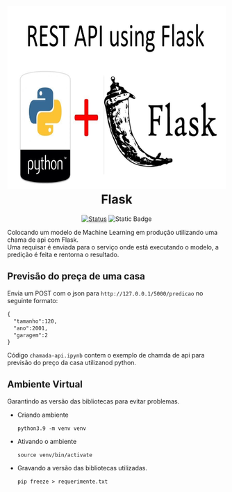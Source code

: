 <a id="topo"></a>
<h1 align="center">
  <img src="../..//image/flask.jpg" alt="plot" width=720px height=420px >
  <br>
  Flask
</h1>

<div align="center">

<!-- [![Status](https://img.shields.io/badge/version-1.0-blue)]() -->
[![Status](https://img.shields.io/badge/status-active-success.svg)]()
![Static Badge](https://img.shields.io/badge/api-orange)

</div>

Colocando um modelo de Machine Learning em produção utilizando uma chama de api com Flask. <br>
Uma requisar é enviada para o serviço onde está executando o modelo, a predição é feita e rentorna o resultado.

## Previsão do preça de uma casa
Envia um POST com o json para `http://127.0.0.1/5000/predicao` no seguinte formato:

  ```
  {
    "tamanho":120,
    "ano":2001,
    "garagem":2
  }
  ```
Código `chamada-api.ipynb` contem o exemplo de chamda de api para previsão do preço da casa utilizanod python.


## Ambiente Virtual

Garantindo as versão das bibliotecas para evitar problemas.
* Criando ambiente
  ```
  python3.9 -m venv venv
  ```
* Ativando o ambiente
  ```
  source venv/bin/activate
  ```
* Gravando a versão das bibliotecas utilizadas.
  ```
  pip freeze > requerimente.txt
  ```